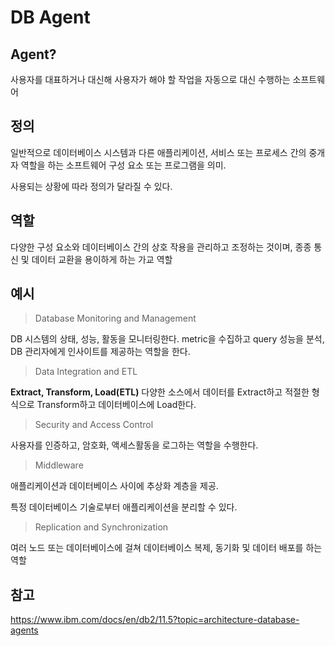 # DB Agent

## Agent?
사용자를 대표하거나 대신해 사용자가 해야 할 작업을 자동으로 대신 수행하는 소프트웨어

## 정의
일반적으로 데이터베이스 시스템과 다른 애플리케이션, 서비스 또는 프로세스 간의 중개자 역할을 하는 소프트웨어 구성 요소 또는 프로그램을 의미.

사용되는 상황에 따라 정의가 달라질 수 있다.

## 역할
다양한 구성 요소와 데이터베이스 간의 상호 작용을 관리하고 조정하는 것이며, 종종 통신 및 데이터 교환을 용이하게 하는 가교 역할

## 예시
> Database Monitoring and Management

DB 시스템의 상태, 성능, 활동을 모니터링한다.
metric을 수집하고 query 성능을 분석, DB 관리자에게 인사이트를 제공하는 역할을 한다.

> Data Integration and ETL

**Extract, Transform, Load(ETL)**
다양한 소스에서 데이터를 Extract하고 적절한 형식으로 Transform하고 데이터베이스에 Load한다.

> Security and Access Control

사용자를 인증하고, 암호화, 액세스활동을 로그하는 역할을 수행한다.

> Middleware

애플리케이션과 데이터베이스 사이에 추상화 계층을 제공.

특정 데이터베이스 기술로부터 애플리케이션을 분리할 수 있다.

> Replication and Synchronization

여러 노드 또는 데이터베이스에 걸쳐 데이터베이스 복제, 동기화 및 데이터 배포를 하는 역할

## 참고
https://www.ibm.com/docs/en/db2/11.5?topic=architecture-database-agents